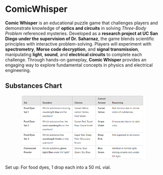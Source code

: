 # ComicWhisper
**Comic Whisper** is an educational puzzle game that challenges players and demonstrate knowledge of **optics and circuits** in solving _Three-Body Problem_ referenced mysteries. Developed as a **research project at UC San Diego under the supervision of Dr. Saharnaz**, the game blends scientific principles with interactive problem-solving. Players will experiment with **spectrometry**, **Morse code decryption**, and **signal transmission**, manipulating **light**, **sound**, and **electrical circuits** to complete each challenge. Through hands-on gameplay, **Comic Whisper** provides an engaging way to explore fundamental concepts in physics and electrical engineering.

## Substances Chart
<p align="center">
  <img src="images/substances chart.png" alt="substances setup" width="400">
</p>

Set up: For food dyes, 1 drop each into a 50 mL vial.
